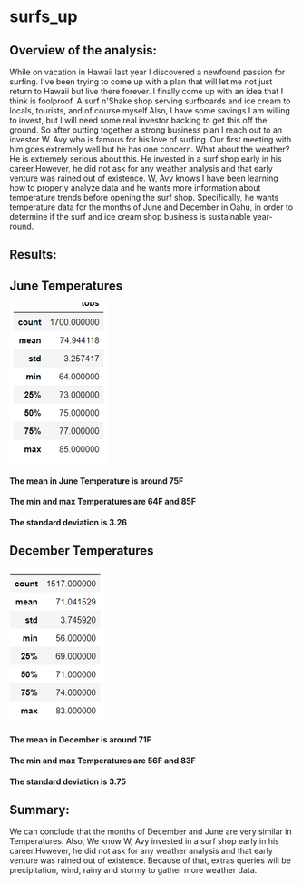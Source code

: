 # surfs_up
## Overview of the analysis: 
While on vacation in Hawaii last year I discovered a newfound passion for surfing. I've been trying to come up with a plan that will let me not just return to Hawaii but live there forever. I finally come up with an idea that I think is foolproof. A surf n'Shake shop serving surfboards  and ice cream to locals, tourists, and of course myself.Also, I have some savings I am willing to invest, but I will need some real investor backing to get this off the ground. So after putting together a strong business plan I reach out to an investor W. Avy who is famous for his love of surfing. Our first meeting with him goes extremely well but he has one concern. What about the weather? He is extremely serious about this. He invested in a surf shop early in his career.However, he did not ask for any weather analysis and that early venture was rained out of existence. W, Avy knows I have been learning how to properly analyze data and he wants more information about temperature trends before opening the surf shop. Specifically, he wants temperature data for the months of June and December in Oahu, in order to determine if the surf and ice cream shop business is sustainable year-round.
## Results: 
## June Temperatures
![june_temp](https://github.com/stephanieruiz1/surfs_up/blob/main/Resources/june_temp.png)

#### The mean in June Temperature is around 75F
#### The min and max Temperatures are 64F and 85F
#### The standard deviation is 3.26


## December Temperatures
![dec_temp](https://github.com/stephanieruiz1/surfs_up/blob/main/Resources/dec_temp.png)

#### The mean in December is around 71F
#### The min and max Temperatures are 56F and 83F
#### The standard deviation is 3.75
## Summary: 
We can conclude that the months of December and June are very similar in Temperatures.
Also, We know W, Avy invested in a surf shop early in his career.However, he did not ask for any weather analysis and that early venture was rained out of existence. Because of that, extras queries will be precipitation, wind, rainy and stormy to gather more weather data.
